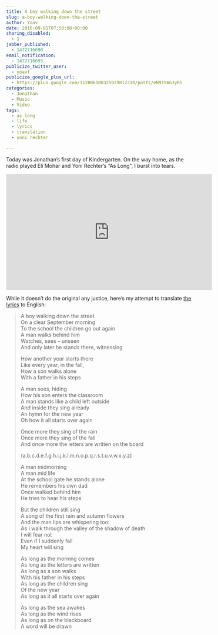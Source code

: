 ```yaml
---
title: A boy walking down the street
slug: a-boy-walking-down-the-street
author: Yoav
date: 2016-09-01T07:58:08+00:00
sharing_disabled:
  - 1
jabber_published:
  - 1472716690
email_notification:
  - 1472716693
publicize_twitter_user:
  - yoavf
publicize_google_plus_url:
  - https://plus.google.com/112006100325929812310/posts/eN919AGJyRS
categories:
  - Jonathan
  - Music
  - Video
tags:
  - as long
  - life
  - lyrics
  - translation
  - yoni rechter

---
```

Today was Jonathan&#8217;s first day of Kindergarten. On the way home, as the radio played Eli Mohar and Yoni Rechter&#8217;s &#8220;As Long&#8221;, I burst into tears.

<iframe width="560" height="315" src="https://www.youtube.com/embed/uoEK3-vJBHs?si=coHjU-uIoTI4mZgU" title="YouTube video player" frameborder="0" allow="accelerometer; autoplay; clipboard-write; encrypted-media; gyroscope; picture-in-picture; web-share" referrerpolicy="strict-origin-when-cross-origin" allowfullscreen></iframe>

While it doesn&#8217;t do the original any justice, here&#8217;s my attempt to translate [the lyrics][1] to English:

> A boy walking down the street  
> On a clear September morning  
> To the school the children go out again  
> A man walks behind him  
> Watches, sees &#8211; unseen  
> And only later he stands there, witnessing
> 
> How another year starts there  
> Like every year, in the fall,  
> How a son walks alone  
> With a father in his steps
> 
> A man sees, hiding  
> How his son enters the classroom  
> A man stands like a child left outside  
> And inside they sing already  
> An hymn for the new year  
> Oh how it all starts over again
> 
> Once more they sing of the rain  
> Once more they sing of the fall  
> And once more the letters are written on the board
> 
> (a.b.c.d.e.f.g.h.i.j.k.l.m.n.o.p.q.r.s.t.u.v.w.x.y.z)
> 
> A man midmorning  
> A man mid life  
> At the school gate he stands alone  
> He remembers his own dad  
> Once walked behind him  
> He tries to hear his steps
> 
> But the children still sing  
> A song of the first rain and autumn flowers  
> And the man lips are whispering too:  
> As I walk through the valley of the shadow of death  
> I will fear not  
> Even if I suddenly fall  
> My heart will sing
> 
> As long as the morning comes  
> As long as the letters are written  
> As long as a son walks  
> With his father in his steps  
> As long as the children sing  
> Of the new year  
> As long as it all starts over again
> 
> As long as the sea awakes  
> As long as the wind rises  
> As long as on the blackboard  
> A word will be drawn

&nbsp;

 [1]: http://shironet.mako.co.il/artist?type=lyrics&lang=1&prfid=2066&wrkid=5018